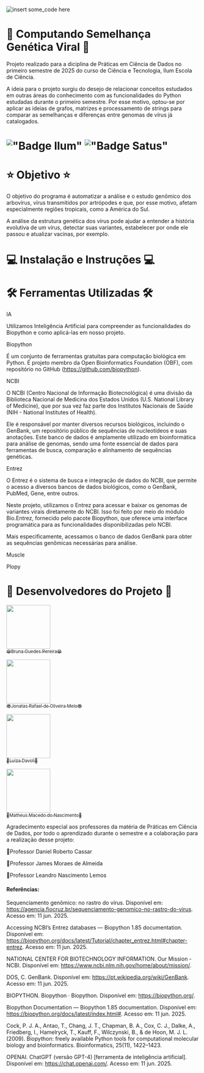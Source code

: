 ![insert some_code here](https://github.com/user-attachments/assets/33404899-7018-44c5-949e-37921559ec2f)

# 🧬 Computando Semelhança Genética Viral 🧬

Projeto realizado para a diciplina de Práticas em Ciência de Dados no primeiro semestre de 2025 do curso de Ciência e Tecnologia, Ilum Escola de Ciência.

A ideia para o projeto surgiu do desejo de relacionar conceitos estudados em outras áreas do conhecimento com as funcionalidades do Python estudadas durante o primeiro semestre. Por esse motivo, optou-se por aplicar as ideias de grafos, matrizes e processamento de strings para comparar as semelhanças e diferenças entre genomas de vírus já catalogados. 

# !["Badge Ilum"](https://img.shields.io/badge/Ilum%20-%20purple) !["Badge Satus"](https://img.shields.io/badge/Status%20-%20Em_Desenvolvimento%20-%20orange)

# ⭐ Objetivo ⭐

O objetivo do programa é automatizar a análise e o estudo genômico dos arbovírus, vírus transmitidos por artrópodes e que, por esse motivo, afetam especialmente regiões tropicais, como a América do Sul.

A análise da estrutura genética dos vírus pode ajudar a entender a história evolutiva de um vírus, detectar suas variantes, estabelecer por onde ele passou e atualizar vacinas, por exemplo.

# 💻 Instalação e Instruções 💻

# 🛠️ Ferramentas Utilizadas 🛠️

IA

Utilizamos Inteligência Artificial para compreender as funcionalidades do Biopython e como aplicá-las em nosso projeto.


Biopython

É um conjunto de ferramentas gratuitas para computação biológica em Python. É projeto membro da Open Bioinformatics Foundation (OBF), com repositório no GitHub (https://github.com/biopython).


NCBI

O NCBI (Centro Nacional de Informação Biotecnológica) é uma divisão da Biblioteca Nacional de Medicina dos Estados Unidos (U.S. National Library of Medicine), que por sua vez faz parte dos Institutos Nacionais de Saúde (NIH - National Institutes of Health).

Ele é responsável por manter diversos recursos biológicos, incluindo o GenBank, um repositório público de sequências de nucleotídeos e suas anotações. Este banco de dados é amplamente utilizado em bioinformática para análise de genomas, sendo uma fonte essencial de dados para ferramentas de busca, comparação e alinhamento de sequências genéticas.


Entrez

O Entrez é o sistema de busca e integração de dados do NCBI, que permite o acesso a diversos bancos de dados biológicos, como o GenBank, PubMed, Gene, entre outros.

Neste projeto, utilizamos o Entrez para acessar e baixar os genomas de variantes virais diretamente do NCBI. Isso foi feito por meio do módulo Bio.Entrez, fornecido pelo pacote Biopython, que oferece uma interface programática para as funcionalidades disponibilizadas pelo NCBI.

Mais especificamente, acessamos o banco de dados GenBank para obter as sequências genômicas necessárias para análise.


Muscle


Plopy






# 👥 Desenvolvedores do Projeto 👥

[<img loading="lazy" src="https://avatars.githubusercontent.com/u/106536784?v=4" width=115><br><sub>😄Bruna Guedes Pereira😄</sub>](https://github.com/Bruna-guedes09)

[<img loading="lazy" src="https://avatars.githubusercontent.com/u/173375194?v=4" width=115><br><sub>😎Jonatas Rafael de Oliveira Melo😎</sub>](https://github.com/jonatas727)

[<img loading="lazy" src="https://avatars.githubusercontent.com/u/195492158?v=4" width=115><br><sub>🍂Luiza Davoli🍂</sub>](https://github.com/Luiza160)

[<img loading="lazy" src="https://avatars.githubusercontent.com/u/88594280?v=4" width=115><br><sub>🐳Matheus Macedo do Nascimento🐳</sub>](https://github.com/matheusMNa)

Agradecimento especial aos professores da matéria de Práticas em Ciência de Dados, por todo o aprendizado durante o semestre e a colaboração para a realização desse projeto:

📍Professor Daniel Roberto Cassar

📍Professor James Moraes de Almeida

📍Professor Leandro Nascimento Lemos


#### Referências:
Sequenciamento genômico: no rastro do vírus. Disponível em: <https://agencia.fiocruz.br/sequenciamento-genomico-no-rastro-do-virus>. Acesso em: 11 jun. 2025.

Accessing NCBI’s Entrez databases — Biopython 1.85 documentation. Disponível em: <https://biopython.org/docs/latest/Tutorial/chapter_entrez.html#chapter-entrez>. Acesso em: 11 jun. 2025.

NATIONAL CENTER FOR BIOTECHNOLOGY INFORMATION. Our Mission - NCBI. Disponível em: <https://www.ncbi.nlm.nih.gov/home/about/mission/>.

‌DOS, C. GenBank. Disponível em: <https://pt.wikipedia.org/wiki/GenBank>. Acesso em: 11 jun. 2025.

‌BIOPYTHON. Biopython · Biopython. Disponível em: <https://biopython.org/>.

Biopython Documentation — Biopython 1.85 documentation. Disponível em: <https://biopython.org/docs/latest/index.html#>. Acesso em: 11 jun. 2025.


‌Cock, P. J. A., Antao, T., Chang, J. T., Chapman, B. A., Cox, C. J., Dalke, A., Friedberg, I., Hamelryck, T., Kauff, F., Wilczynski, B., & de Hoon, M. J. L. (2009). Biopython: freely available Python tools for computational molecular biology and bioinformatics. Bioinformatics, 25(11), 1422–1423.

‌OPENAI. ChatGPT (versão GPT-4) [ferramenta de inteligência artificial]. Disponível em: https://chat.openai.com/. Acesso em: 11 jun. 2025.
